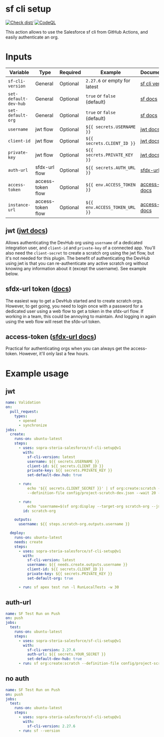 # sf cli setup

[![Check dist/](https://github.com/sopra-steria-salesforce/sf-cli-setup/actions/workflows/check-dist.yml/badge.svg)](https://github.com/sopra-steria-salesforce/sf-cli-setup/actions/workflows/check-dist.yml)
[![CodeQL](https://github.com/sopra-steria-salesforce/sf-cli-setup/actions/workflows/codeql-analysis.yml/badge.svg)](https://github.com/sopra-steria-salesforce/sf-cli-setup/actions/workflows/codeql-analysis.yml)

This action allows to use the Salesforce sf cli from GitHub Actions, and easily authenticate an org.

# Inputs

| Variable              | Type              | Required | Example                       | Documentation                                                                                                                                                                                         |
| --------------------- | ----------------- | -------- | ----------------------------- | ----------------------------------------------------------------------------------------------------------------------------------------------------------------------------------------------------- |
| `sf-cli-version`      | General           | Optional | `2.27.6` or empty for latest  | [sf cli versions](https://www.npmjs.com/package/@salesforce/cli?activeTab=versions)                                                                                                                   |
| `set-default-dev-hub` | General           | Optional | `true` or `false` (default)   | [sf docs](https://developer.salesforce.com/docs/atlas.en-us.sfdx_dev.meta/sfdx_dev/sfdx_dev_cli_usernames_orgs.htm)                                                                                   |
| `set-default-org`     | General           | Optional | `true` or `false` (default)   | [sf docs](https://developer.salesforce.com/docs/atlas.en-us.sfdx_dev.meta/sfdx_dev/sfdx_dev_cli_usernames_orgs.htm)                                                                                   |
| `username`            | jwt flow          | Optional | `${{ secrets.USERNAME }}`     | [jwt docs](https://developer.salesforce.com/docs/atlas.en-us.sfdx_dev.meta/sfdx_dev/sfdx_dev_auth_jwt_flow.htm)                                                                                       |
| `client-id`           | jwt flow          | Optional | `${{ secrets.CLIENT_ID }}`    | [jwt docs](https://developer.salesforce.com/docs/atlas.en-us.sfdx_dev.meta/sfdx_dev/sfdx_dev_auth_jwt_flow.htm)                                                                                       |
| `private-key`         | jwt flow          | Optional | `${{ secrets.PRIVATE_KEY }}`  | [jwt docs](https://developer.salesforce.com/docs/atlas.en-us.sfdx_dev.meta/sfdx_dev/sfdx_dev_auth_jwt_flow.htm)                                                                                       |
| `auth-url`            | sfdx-url flow     | Optional | `${{ secrets.AUTH_URL }}`     | [sfdx-url docs](https://developer.salesforce.com/docs/atlas.en-us.sfdx_cli_reference.meta/sfdx_cli_reference/cli_reference_org_commands_unified.htm#cli_reference_org_login_sfdx-url_unified)         |
| `access-token`        | access-token flow | Optional | `${{ env.ACCESS_TOKEN }}`     | [access-token docs](https://developer.salesforce.com/docs/atlas.en-us.sfdx_cli_reference.meta/sfdx_cli_reference/cli_reference_org_commands_unified.htm#cli_reference_org_login_access-token_unified) |
| `instance-url`        | access-token flow | Optional | `${{ env.ACCESS_TOKEN_URL }}` | [access-token docs](https://developer.salesforce.com/docs/atlas.en-us.sfdx_cli_reference.meta/sfdx_cli_reference/cli_reference_org_commands_unified.htm#cli_reference_org_login_access-token_unified) |

## jwt ([jwt docs](https://developer.salesforce.com/docs/atlas.en-us.sfdx_dev.meta/sfdx_dev/sfdx_dev_auth_jwt_flow.htm))

Allows authenticating the DevHub org using `username` of a dedicated integration user, and `client-id` and `private-key`
of a connected app. You'll also need the `client-secret` to create a scratch org using the jwt flow, but it's not needed
for this plugin. The benefit of authenticating the DevHub using jwt is that you can re-authenticate any active scratch
org without knowing any information about it (except the username). See example below.

## sfdx-url token ([docs](https://developer.salesforce.com/docs/atlas.en-us.sfdx_cli_reference.meta/sfdx_cli_reference/cli_reference_org_commands_unified.htm#cli_reference_org_login_sfdx-url_unified))

The easiest way to get a DevHub started and to create scratch orgs. However, to get going, you need to login once with a
password for a dedicated user using a web flow to get a token in the sfdx-url flow. If working in a team, this could be
annoying to maintain. And logging in again using the web flow will reset the sfdx-url token.

## access-token ([sfdx-url docs](https://developer.salesforce.com/docs/atlas.en-us.sfdx_cli_reference.meta/sfdx_cli_reference/cli_reference_org_commands_unified.htm#cli_reference_org_login_sfdx-url_unified))

Practical for authenticating orgs when you can always get the access-token. However, it'll only last a few hours.

# Example usage

## jwt

```yaml
name: Validation
on:
  pull_request:
    types:
      - opened
      - synchronize
jobs:
  create:
    runs-on: ubuntu-latest
    steps:
      - uses: sopra-steria-salesforce/sf-cli-setup@v1
        with:
          sf-cli-version: latest
          username: ${{ secrets.USERNAME }}
          client-id: ${{ secrets.CLIENT_ID }}
          private-key: ${{ secrets.PRIVATE_KEY }}
          set-default-dev.hub: true

      - run:
          echo '${{ secrets.CLIENT_SECRET }}' | sf org:create:scratch --client-id ${{ secrets.CLIENT_ID }}
          --definition-file config/project-scratch-dev.json --wait 20 --alias scratch-org

      - run:
          echo "username=$(sf org:display --target-org scratch-org --json | jq -r '.result.username')" >> $GITHUB_OUTPUT
        id: scratch-org

    outputs:
      username: ${{ steps.scratch-org.outputs.username }}

  deploy:
    runs-on: ubuntu-latest
    needs: create
    steps:
      - uses: sopra-steria-salesforce/sf-cli-setup@v1
        with:
          sf-cli-version: latest
          username: ${{ needs.create.outputs.username }}
          client-id: ${{ secrets.CLIENT_ID }}
          private-key: ${{ secrets.PRIVATE_KEY }}
          set-default-org: true

      - run: sf apex test run -l RunLocalTests -w 30
```

## auth-url

```yaml
name: SF Test Run on Push
on: push
jobs:
  test:
    runs-on: ubuntu-latest
    steps:
      - uses: sopra-steria-salesforce/sf-cli-setup@v1
        with:
          sf-cli-version: 2.27.6
          auth-url: ${{ secrets.YOUR_SECRET }}
          set-default-dev-hub: true
      - run: sf org:create:scratch --definition-file config/project-scratch-dev.json --wait 20 --alias scratch-org
```

## no auth

```yaml
name: SF Test Run on Push
on: push
jobs:
  test:
    runs-on: ubuntu-latest
    steps:
      - uses: sopra-steria-salesforce/sf-cli-setup@v1
        with:
          sf-cli-version: 2.27.6
      - run: sf --version
```
